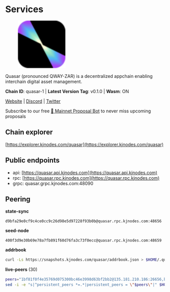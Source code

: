 # Services

<figure><img src="https://raw.githubusercontent.com/kj89/cosmos-images/main/logos/quasar.png" width="150" alt=""><figcaption></figcaption></figure>

Quasar (pronounced QWAY-ZAR) is a decentralized  appchain enabling interchain digital asset management.

**Chain ID**: quasar-1 | **Latest Version Tag**: v0.1.0 | **Wasm**: ON

[Website](https://www.quasar.fi) | [Discord](https://discord.gg/quasarfi) | [Twitter](https://twitter.com/QuasarFi)



Subscribe to our free [🤖 Mainnet Proposal Bot](https://t.me/kjnodes_proposal_bot) to never miss upcoming proposals


## Chain explorer
[https://explorer.kjnodes.com/quasar](https://explorer.kjnodes.com/quasar)

## Public endpoints

* api: [https://quasar.api.kjnodes.com](https://quasar.api.kjnodes.com)
* rpc: [https://quasar.rpc.kjnodes.com](https://quasar.rpc.kjnodes.com)
* grpc: quasar.grpc.kjnodes.com:48090

## Peering

**state-sync**

```text
d9bfa29e0cf9c4ce0cc9c26d98e5d97228f93b0b@quasar.rpc.kjnodes.com:48656
```

**seed-node**

```text
400f3d9e30b69e78a7fb891f60d76fa3c73f0ecc@quasar.rpc.kjnodes.com:48659
```

**addrbook**
```bash
curl -Ls https://snapshots.kjnodes.com/quasar/addrbook.json > $HOME/.quasarnode/config/addrbook.json
```

**live-peers** (30)
```bash
peers="1bf81f0f4e35769d075300bc46e3998d63bf2bb2@135.181.210.186:26656,bcbc915effeb5e1f4e96670fd68d20a08ad4efa1@65.108.138.80:18256,d11f867df7e498de0835e2d1b5bc34334c7337d1@65.109.31.114:2490,c124ce0b508e8b9ed1c5b6957f362225659b5343@134.65.193.11:26656,367d65ece0aafd9b46e15b9dd58fe319d7d29550@143.198.172.109:26656,d7ea38275af96271fd66194dad3951ef38b8ba7c@193.70.33.64:18256,1369d544be2680e031b57f30a8d18cbe8b17a8ef@54.38.73.121:26656,6f9e244b6e225241c02b235f700c2b0788da982d@148.113.159.22:18256,7e72f64aab40ddcb1a2cf3a8a5bbf99ee01fc6f0@65.108.9.164:10456,ff8bfc8a197e279810ccb21acdd987dfd6d3eb54@81.0.248.60:18256,298e0e1faf8a5da43514cc2908d2908658e732a0@38.146.3.148:18256,d9bfa29e0cf9c4ce0cc9c26d98e5d97228f93b0b@65.109.88.38:48656,a286b35c9e9626cc7b780120ebe4afa883c059ce@144.76.40.53:18256,6128f51914659e0ee2c57970d84223404fe5e5ce@65.108.137.36:26656,f2e7f8af9e5f72bcde83a8bc0ca05aded6d51a5e@103.180.28.199:26656,1c4d42123dc63fba03bc28d2b5a837879e7de979@162.55.245.149:2040,e1b058e5cfa2b836ddaa496b10911da62dcf182e@65.21.136.170:58656,5a111b281852be31838ecf1202e59981e618355e@89.116.31.95:18256,66e0a7d2c2fc75a91627085d0ac5681a35dfd408@37.252.184.234:26656,201eb8fc1e84beb4bdce8ae5614c7abb41e32edb@65.109.160.91:18256,e726816f42831689eab9378d5d577f1d06d25716@176.9.188.21:26656,2028d1984d4828fb5662225d12db1a8722b9bfab@135.181.215.62:4740,b5d43d295863db6675d07877878b2d7b47cb2ae5@157.90.36.48:26966,8688b59432d98b6ded8bed01c3c29d4892ae6e4f@38.146.3.149:18256,bccdc6cb3a0785bf3ee65d98c38bdd62bb843285@141.95.157.139:18256,4a95d1523814b34c2469e62461d67b8ccef2ab02@34.28.193.244:26656,10e73ac4ab3f9e1edd89e1aa342eb4d4f11120f0@135.181.128.114:18256,240c09f5d91d2c252cf29faa1a88aebd563d2561@57.128.144.247:26656,402e8e4c71203985d021a4b74bf13f951d72b655@145.239.10.46:48656,c97640c7c53a32ff301c09b261bbccb35c286dba@65.109.50.30:26656"
sed -i -e "s|^persistent_peers *=.*|persistent_peers = \"$peers\"|" $HOME/.quasarnode/config/config.toml
```
